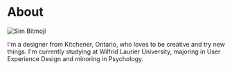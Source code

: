 # About 

<img src=".../browserBlog/img/PortfolioImage.jpg" alt="Sim Bitmoji">

I'm a designer from Kitchener, Ontario, who loves to be creative and try new things. I'm currently studying at Wilfrid Laurier University, majoring in User Experience Design and minoring in Psychology. 
